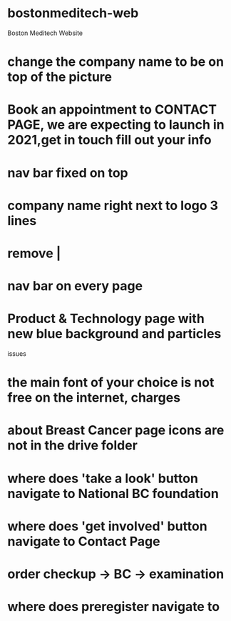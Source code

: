 # bostonmeditech-web
Boston Meditech Website

# change the company name to be on top of the picture
# Book an appointment to CONTACT PAGE, we are expecting to launch in 2021,get in touch fill out your info
# nav bar fixed on top
# company name right next to logo 3 lines
# remove |
# nav bar on every page
# Product & Technology page with new blue background and particles



issues
# the main font of your choice is not free on the internet, charges
# about Breast Cancer page icons are not in the drive folder
# where does 'take a look' button navigate to National BC foundation
# where does 'get involved' button navigate to Contact Page
# order checkup -> BC -> examination


# where does preregister navigate to 
